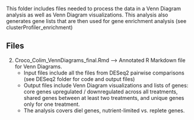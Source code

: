 
This folder includes files needed to process the data in a Venn Diagram analysis as well as Venn Diagram visualizations. This analysis also generates gene lists that are then used for gene enrichment analysis (see clusterProfiler_enrichment)

## Files
2. Croco_Colim_VennDiagrams_final.Rmd --> Annotated R Markdown file for Venn Diagrams. 
      - Input files include all the files from DESeq2 pairwise comparisons (see DESeq2 folder for code and output files)
      - Output files include Venn Diagram visualizations and lists of genes: core genes upregulated / downregulated across all treatments, shared genes between at least two treatments, and unique genes only for one treatment. 
      - The analysis covers diel genes, nutrient-limited vs. replete genes.
